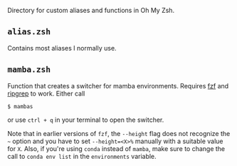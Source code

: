 Directory for custom aliases and functions in Oh My Zsh.

## ``alias.zsh``
Contains most aliases I normally use.

## ``mamba.zsh``
Function that creates a switcher for mamba environments. Requires [fzf](https://github.com/junegunn/fzf) and [ripgrep](https://github.com/BurntSushi/ripgrep) to work.
Either call 
```
$ mambas
```
or use ``ctrl + q`` in your terminal to open the switcher.

Note that in earlier versions of ``fzf``, the ``--height`` flag does not recognize the ``~`` option and you have to
set ``--height=<X>%`` manually with a suitable value for ``X``. Also, if you're using ``conda`` instead of ``mamba``, make sure to change the call to ``conda env list`` in
the ``environments`` variable.
